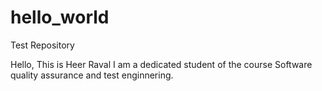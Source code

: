 # hello_world
Test Repository 

Hello,
This is Heer Raval
I am a dedicated student of the course Software quality assurance and test enginnering.
